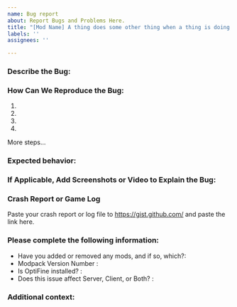 ```yaml
---
name: Bug report
about: Report Bugs and Problems Here. 
title: "[Mod Name] A thing does some other thing when a thing is doing something."
labels: ''
assignees: ''

---
```

### Describe the Bug:


### How Can We Reproduce the Bug:
1.
2.
3.
4.
More steps...

### Expected behavior:


### If Applicable, Add Screenshots or Video to Explain the Bug:


### Crash Report or Game Log
Paste your crash report or log file to https://gist.github.com/ and paste the link here.


### Please complete the following information:
 - Have you added or removed any mods, and if so, which?:
 - Modpack Version Number :
 - Is OptiFine installed? : 
 - Does this issue affect Server, Client, or Both? :
 
 
### Additional context:

